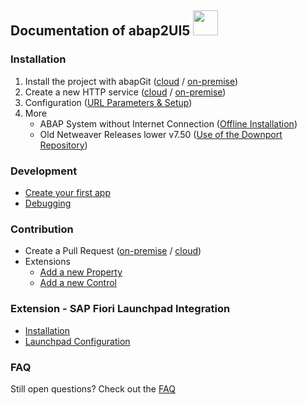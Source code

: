 ## Documentation of abap2UI5 <img src="https://github.com/abap2UI5/abap2UI5/assets/102328295/52ac0bb6-a219-4e9d-9e4f-62698dab3063" width="40">

### Installation
1. Install the project with abapGit ([cloud](https://github.com/abap2UI5/abap2UI5-documentation/blob/main/docs/01_installation/install_cloud.md) / [on-premise](https://github.com/abap2UI5/abap2UI5-documentation/tree/main/docs/01_installation))
2. Create a new HTTP service ([cloud](https://github.com/abap2UI5/abap2UI5-documentation/blob/main/docs/01_installation/create_http_cloud.md) / [on-premise](https://github.com/abap2UI5/abap2UI5-documentation/blob/main/docs/01_installation/create_http_on_prem.md))
3. Configuration ([URL Parameters & Setup](https://github.com/abap2UI5/abap2UI5-documentation/blob/main/docs/01_installation/configuration.md))
4. More
    - ABAP System without Internet Connection ([Offline Installation](https://github.com/abap2UI5/abap2UI5-documentation/blob/main/docs/01_installation/install_on_prem_offline.md))
    - Old Netweaver Releases lower v7.50 ([Use of the Downport Repository](https://github.com/abap2UI5/abap2UI5-documentation/tree/main/docs/01_installation))

### Development
* [Create your first app](https://github.com/abap2UI5/abap2UI5-documentation/blob/main/docs/02_development/first_app.md)
* [Debugging](https://github.com/abap2UI5/abap2UI5-documentation/blob/main/docs/02_development/debugging.md)

### Contribution
* Create a Pull Request ([on-premise](https://github.com/abap2UI5/abap2UI5-documentation/blob/main/docs/21_contribution/pr_onprem) / [cloud](https://github.com/abap2UI5/abap2UI5-documentation/blob/main/docs/21_contribution/pr_cloud.md))
* Extensions
    - [Add a new Property](https://github.com/abap2UI5/abap2UI5-documentation/blob/main/docs/21_contribution/property.md)
    - [Add a new Control](https://github.com/abap2UI5/abap2UI5-documentation/blob/main/docs/21_contribution/control.md)

### Extension - SAP Fiori Launchpad Integration
* [Installation](https://github.com/abap2UI5/abap2UI5-documentation/blob/main/docs/ext-fiori_launchpad_integration/installation.md)
* [Launchpad Configuration](https://github.com/abap2UI5/abap2UI5-documentation/blob/main/docs/ext-fiori_launchpad_integration/launchpad_setup)

### FAQ
Still open questions? Check out the [FAQ](https://github.com/abap2UI5/abap2UI5/blob/main/docs/faq.md)

